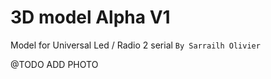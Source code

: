 # 3D model Alpha V1

Model for Universal Led / Radio 2 serial 
````By Sarrailh Olivier````

@TODO ADD PHOTO

